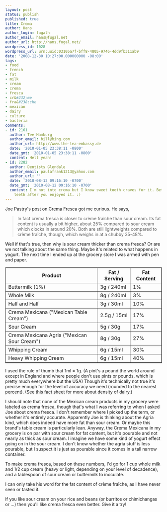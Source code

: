 ```yaml
---
layout: post
status: publish
published: true
title: Crema
author: Hans
author_login: fugalh
author_email: hans@fugal.net
author_url: http://hans.fugal.net/
wordpress_id: 1028
wordpress_url: urn:uuid:03105a7f-bff8-4805-9746-4dd9fb311ab9
date: '2008-12-30 10:27:00.000000000 -08:00'
tags:
- food
- french
- fat
- milk
- cream
- crema
- fresca
- cr&#232;me
- fra&#238;che
- mexican
- dairy
- culture
- bacteria
comments:
- id: 2161
  author: Tee Hamburg
  author_email: bill@bing.com
  author_url: http://www.the-tea-embassy.de
  date: '2010-01-05 23:38:11 -0800'
  date_gmt: '2010-01-05 23:38:11 -0800'
  content: Hell yeah!
- id: 2282
  author: Dentists Glendale
  author_email: paulafrank1213@yahoo.com
  author_url: ''
  date: '2010-08-12 09:16:10 -0700'
  date_gmt: '2010-08-12 09:16:10 -0700'
  content: I'm not into crema but I know sweet tooth craves for it. Better brush your
    teeth after you enjoyed it. :)
---
```

<p>Joe Pastry's <a href="http://joepastry.web.aplus.net/index.php?title=crema_creme_fraiche&amp;more=1&amp;c=1&amp;tb=1&amp;pb=1">post on Crema Fresca</a> got me curious. He says,</p>

<blockquote>
    <p>In fact crema fresca is closer to crème fraîche than sour cream. Its fat
    content is usually a bit higher, about 25% compared to sour cream which
    clocks in around 20%. Both are still lightweights compared to crème fraîche,
    though, which weighs in at a chubby 35-48%.</p>
</blockquote>

<p>Well if that's true, then why is sour cream thicker than crema fresca? Or are
we not talking about the same thing. Maybe it's related to what happens in
yogurt. The next time I ended up at the grocery store I was armed with pen and
paper.</p>

<table border="1"><tr><th>Product</th><th>Fat / Serving</th><th>Fat Content</th></tr>
<tr><td>Buttermilk (1%)</td><td>3g / 240ml</td><td>1%</td></tr>
<tr><td>Whole Milk</td><td>8g / 240ml</td><td>3%</td></tr>
<tr><td>Half and Half</td><td>3g / 30ml</td><td>10%</td></tr>
<tr><td>Crema Mexicana ("Mexican Table Cream")</td><td>2.5g / 15ml</td><td>17%</td></tr>
<tr><td>Sour Cream</td><td>5g / 30g</td><td>17%</td></tr>
<tr><td>Crema Mexicana Agria ("Mexican Sour Cream")</td><td>8g / 30g</td><td>27%</td></tr>
<tr><td>Whipping Cream</td><td>6g / 15ml</td><td>30%</td></tr>
<tr><td>Heavy Whipping Cream</td><td>6g / 15ml</td><td>40%</td></tr>
</table>

<p>I used the rule of thumb that 1ml = 1g. (A pint's a pound the world around
except in England and where people don't use pints or pounds, which is pretty
much everywhere but the USA) Though it's technically not true it's precise
enough for the level of accuracy we need (rounded to the nearest percent). (See
<a href="http://hypertextbook.com/facts/2002/AliciaNoelleJones.shtml">this fact sheet</a>
for more about density of dairy.)</p>

<p>I should note that none of the Mexican cream products in my grocery were
labeled as crema fresca, though that's what I was referring to when I asked
Joe about crema fresca. I don't remember where I picked up the term, or whether
it's entirely accurate. Apparently Joe is thinking about the Agria kind, which
does indeed have more fat than sour cream. Or maybe this brand's table cream is
particularly lean. Anyway, the Crema Mexicana in my grocery is on par with sour
cream for fat content, but it's pourable and not nearly as thick as sour cream.
I imagine we have some kind of yogurt effect going on in the sour cream. I
don't know whether the agria stuff is less pourable, but I suspect it is just
as pourable since it comes in a tall narrow container.</p>

<p>To make crema fresca, based on these numbers, I'd go for 1
cup whole milk and 1/2 cup cream (heavy or light, depending on your level of
decadence), and a tablespoon of sour cream or buttermilk to inoculate.</p>

<p>I can only take his word for the fat content of crème fraîche, as I have never
seen or tasted it.</p>

<p>If you like sour cream on your rice and beans (or burritos or chimichangas or …) then you'll like crema fresca even better. Give it a try!</p>
